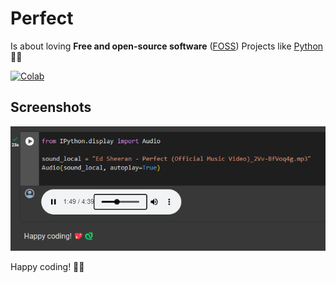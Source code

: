 # Perfect

Is about loving **Free and open-source software** ([FOSS](https://en.wikipedia.org/wiki/Free_and_open-source_software)) Projects like [Python](https://www.python.org/) 💖🐍

[![Colab](https://colab.research.google.com/assets/colab-badge.svg)](https://colab.research.google.com/github/oleksis/perfect-jupyter/blob/main/Perfect.ipynb)

## Screenshots

![Perfect Jupyter Notebook](docs/perfect-jupyter-google-colab.png)

Happy coding! 💖🐍
